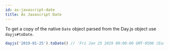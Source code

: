 ```yaml
---
id: as-javascript-date
title: As Javascript Date 
---
```


To get a copy of the native `Date` object parsed from the Day.js object use `dayjs#toDate`.

```js
dayjs('2019-01-25').toDate() // 'Fri Jan 25 2019 00:00:00 GMT-0500 (Eastern Standard Time)'
```
